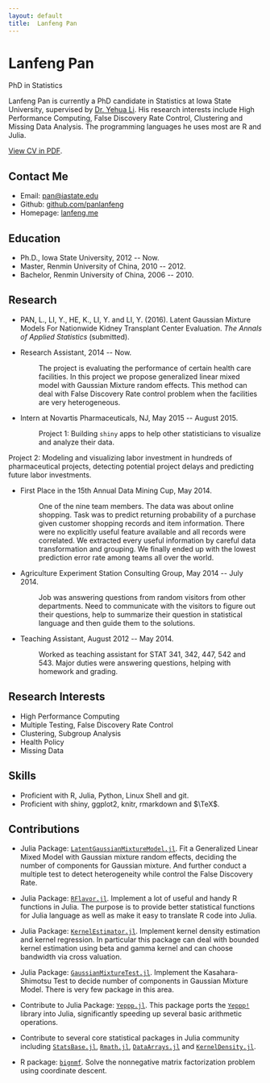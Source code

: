 ```yaml
---
layout: default
title:  Lanfeng Pan
---
```

<h1>Lanfeng Pan</h1>
<p>
  <span class="subtitle">PhD in Statistics</span>
</p>

Lanfeng Pan is currently a PhD candidate in Statistics at Iowa State University, supervised by [Dr. Yehua Li](http://www.public.iastate.edu/~yehuali/). His research interests include High Performance Computing, False Discovery Rate Control, Clustering and Missing Data Analysis. The programming languages he uses most are R and Julia.

[View CV in PDF](./about/LanfengPanCV.pdf).

## Contact Me

* Email: [pan@iastate.edu](mailto:pan@iastate.edu)
* Github: [github.com/panlanfeng](http://github.com/panlanfeng)
* Homepage: [lanfeng.me](http://lanfeng.me/)

## Education

* Ph.D., Iowa State University, 2012 -- Now.
* Master, Renmin University of China, 2010 -- 2012.
* Bachelor, Renmin University of China, 2006 -- 2010.

## Research

* PAN, L., LI, Y., HE, K., LI, Y. and LI, Y. (2016). Latent Gaussian Mixture Models For Nationwide Kidney Transplant Center Evaluation. *The Annals of Applied Statistics* (submitted).

* Research Assistant, 2014 -- Now.

<p style="padding-left:60px;">The project is evaluating the performance of certain health care facilities. In this project we propose generalized linear mixed model with Gaussian Mixture random effects. This method can deal with False Discovery Rate control problem when the facilities are very heterogeneous.
</p>

* Intern at Novartis Pharmaceuticals, NJ, May 2015 -- August 2015.

<p style="padding-left:60px;">
Project 1: Building <code class="highlighter-rouge">shiny</code> apps to help other statisticians to visualize and analyze their data.

Project 2: Modeling and visualizing labor investment in hundreds of pharmaceutical projects, detecting potential project delays and predicting future labor investments.
</p>

* First Place in the 15th Annual Data Mining Cup, May 2014.

<p style="padding-left:60px;">
One of the nine team members. The data was about online shopping. Task was to predict returning probability of a purchase given customer shopping records and item information. There were no explicitly useful feature available and all  records were correlated. We extracted every useful information by careful data transformation and grouping. We finally ended up with the lowest prediction error rate among teams all over the world.
</p>

* Agriculture Experiment Station Consulting Group, May 2014 -- July 2014.

<p style="padding-left:60px;">
Job was answering questions from random visitors from other departments. Need to communicate with the visitors to figure out their questions, help to summarize their question in statistical language and then guide them to the solutions.
</p>

* Teaching Assistant, August 2012 -- May 2014.

<p style="padding-left:60px;">
Worked as teaching assistant for STAT 341, 342, 447, 542 and 543. Major duties were answering questions, helping with homework and grading.
</p>

## Research Interests

* High Performance Computing
* Multiple Testing, False Discovery Rate Control
* Clustering, Subgroup Analysis
* Health Policy
* Missing Data

## Skills

* Proficient with R, Julia, Python, Linux Shell and git.
* Proficient with shiny, ggplot2, knitr, rmarkdown and $\TeX$.

## Contributions
* Julia Package: [`LatentGaussianMixtureModel.jl`](http://github.com/panlanfeng/LatentGaussianMixtureModel.jl). Fit a Generalized Linear Mixed Model with Gaussian mixture random effects, deciding the number of components for Gaussian mixture. And further conduct a multiple test to detect heterogeneity while control the False Discovery Rate.

* Julia Package: [`RFlavor.jl`](http://github.com/panlanfeng/RFlavor.jl). Implement a lot of useful and handy R functions in Julia. The purpose is to provide better statistical functions for Julia language as well as make it easy to translate R code into Julia.

* Julia Package: [`KernelEstimator.jl`](http://github.com/panlanfeng/KernelEstimator.jl). Implement kernel density estimation and kernel regression. In particular this package can deal with bounded kernel estimation using beta and gamma kernel and can choose bandwidth via cross valuation.

* Julia Package: [`GaussianMixtureTest.jl`](http://github.com/panlanfeng/GaussianMixtureTest.jl). Implement the Kasahara-Shimotsu Test to decide number of components in Gaussian Mixture Model. There is very few package in this area.

* Contribute to Julia Package: [`Yeppp.jl`](http://github.com/JuliaMath/Yeppp.jl). This package ports the [`Yeppp!`](http://www.yeppp.info/) library into Julia, significantly speeding up several basic arithmetic operations.

* Contribute to several core statistical packages in Julia community including  [`StatsBase.jl`](https://github.com/JuliaStats/StatsBase.jl), [`Rmath.jl`](https://github.com/JuliaStats/Rmath.jl), [`DataArrays.jl`](https://github.com/JuliaStats/DataArrays.jl) and [`KernelDensity.jl`](https://github.com/JuliaStats/KernelDensity.jl).

* R package: [`bignmf`](http://github.com/panlanfeng/bignmf). Solve the nonnegative matrix factorization problem using coordinate descent.

<br/><br/>

<!--
<div id="disqus_thread"></div>
<script>
    /**
     *  RECOMMENDED CONFIGURATION VARIABLES: EDIT AND UNCOMMENT THE SECTION BELOW TO INSERT DYNAMIC VALUES FROM YOUR PLATFORM OR CMS.
     *  LEARN WHY DEFINING THESE VARIABLES IS IMPORTANT: https://disqus.com/admin/universalcode/#configuration-variables
     */

    var disqus_config = function () {
        this.page.url = "{{site.url}}";  // Replace PAGE_URL with your page's canonical URL variable
        this.page.identifier = "/"; // Replace PAGE_IDENTIFIER with your page's unique identifier variable
    };

    (function() {  // DON'T EDIT BELOW THIS LINE
        var d = document, s = d.createElement('script');

        s.src = '//lanfeng.disqus.com/embed.js';

        s.setAttribute('data-timestamp', +new Date());
        (d.head || d.body).appendChild(s);
    })();
</script>
<noscript>Please enable JavaScript to view the <a href="https://disqus.com/?ref_noscript" rel="nofollow">comments powered by Disqus.</a></noscript>

-->
